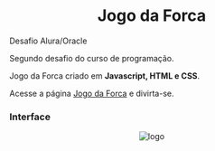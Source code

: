 # <div align="center"> Jogo da Forca </div>

<div aling="center">Desafio Alura/Oracle </div>

Segundo desafio do curso de programação.

Jogo da Forca criado em **Javascript, HTML e CSS**.

Acesse a página [Jogo da Forca](https://andregomessilva.github.io/challenge02/) e divirta-se. 

### Interface

<p align="center">
  <img align="center" alt="logo" src="doc/static/fotopalantir.png">
</p>
